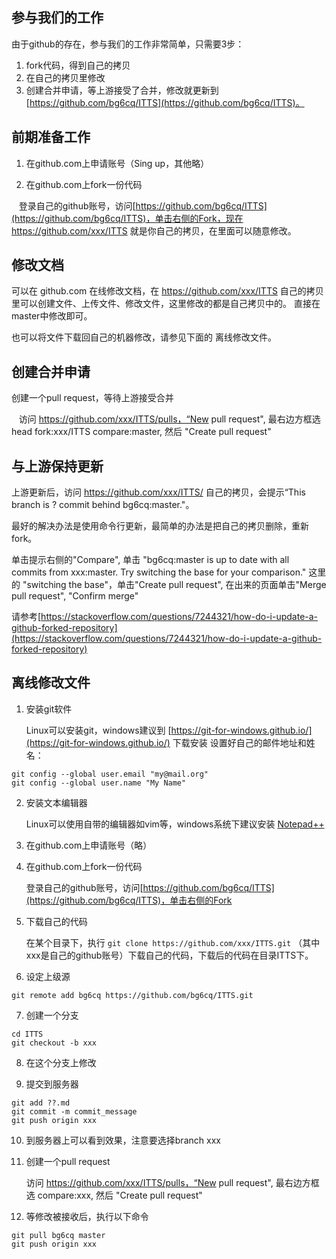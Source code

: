 ## 参与我们的工作

由于github的存在，参与我们的工作非常简单，只需要3步：
1. fork代码，得到自己的拷贝
2. 在自己的拷贝里修改
3. 创建合并申请，等上游接受了合并，修改就更新到 [https://github.com/bg6cq/ITTS](https://github.com/bg6cq/ITTS)。

## 前期准备工作

1. 在github.com上申请账号（Sing up，其他略）

2. 在github.com上fork一份代码

    登录自己的github账号，访问[https://github.com/bg6cq/ITTS](https://github.com/bg6cq/ITTS)，单击右侧的Fork，现在https://github.com/xxx/ITTS 就是你自己的拷贝，在里面可以随意修改。

## 修改文档

可以在 github.com 在线修改文档，在 https://github.com/xxx/ITTS 自己的拷贝里可以创建文件、上传文件、修改文件，这里修改的都是自己拷贝中的。
直接在master中修改即可。

也可以将文件下载回自己的机器修改，请参见下面的 离线修改文件。

##  创建合并申请
创建一个pull request，等待上游接受合并

    访问 https://github.com/xxx/ITTS/pulls，“New pull request", 最右边方框选head fork:xxx/ITTS compare:master, 然后 "Create pull request"

## 与上游保持更新
上游更新后，访问 https://github.com/xxx/ITTS/ 自己的拷贝，会提示“This branch is ? commit behind bg6cq:master."。

最好的解决办法是使用命令行更新，最简单的办法是把自己的拷贝删除，重新fork。

单击提示右侧的"Compare", 单击 "bg6cq:master is up to date with all commits from xxx:master. Try switching the base for your comparison." 这里的 "switching the base"，单击"Create pull request", 在出来的页面单击"Merge pull request", "Confirm merge"

请参考[https://stackoverflow.com/questions/7244321/how-do-i-update-a-github-forked-repository](https://stackoverflow.com/questions/7244321/how-do-i-update-a-github-forked-repository)

## 离线修改文件

1. 安装git软件

    Linux可以安装git，windows建议到 [https://git-for-windows.github.io/](https://git-for-windows.github.io/) 下载安装
    设置好自己的邮件地址和姓名：
```
git config --global user.email "my@mail.org"
git config --global user.name "My Name"
```

2. 安装文本编辑器

    Linux可以使用自带的编辑器如vim等，windows系统下建议安装 [Notepad++](https://notepad-plus-plus.org/download/)

3. 在github.com上申请账号（略）

4. 在github.com上fork一份代码

    登录自己的github账号，访问[https://github.com/bg6cq/ITTS](https://github.com/bg6cq/ITTS)，单击右侧的Fork

5. 下载自己的代码

    在某个目录下，执行 `git clone https://github.com/xxx/ITTS.git` （其中xxx是自己的github账号）下载自己的代码，下载后的代码在目录ITTS下。

6. 设定上级源

```
git remote add bg6cq https://github.com/bg6cq/ITTS.git
```

7. 创建一个分支
```
cd ITTS
git checkout -b xxx
```

8. 在这个分支上修改

9. 提交到服务器
```
git add ??.md
git commit -m commit_message
git push origin xxx
```

10. 到服务器上可以看到效果，注意要选择branch xxx

11. 创建一个pull request

    访问 https://github.com/xxx/ITTS/pulls，“New pull request", 最右边方框选 compare:xxx, 然后 "Create pull request"

12. 等修改被接收后，执行以下命令
```
git pull bg6cq master
git push origin xxx
```
